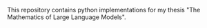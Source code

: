 This repository contains python implementations for my thesis "The Mathematics of Large Language Models".

